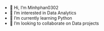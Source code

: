 - 👋 Hi, I’m Minhphan0302
- 👀 I’m interested in Data Analytics
- 🌱 I’m currently learning Python
- 💞️ I’m looking to collaborate on Data projects

